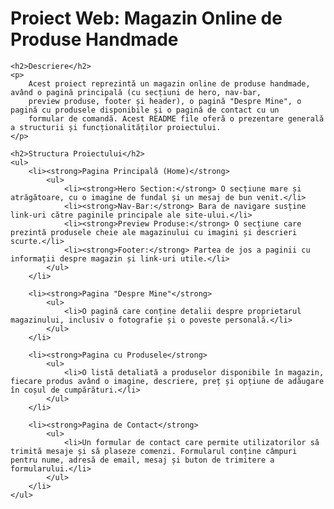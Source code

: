 <h1>Proiect Web: Magazin Online de Produse Handmade</h1>

    <h2>Descriere</h2>
    <p>
        Acest proiect reprezintă un magazin online de produse handmade, având o pagină principală (cu secțiuni de hero, nav-bar,
        preview produse, footer și header), o pagină "Despre Mine", o pagină cu produsele disponibile și o pagină de contact cu un
        formular de comandă. Acest README file oferă o prezentare generală a structurii și funcționalităților proiectului.
    </p>

    <h2>Structura Proiectului</h2>
    <ul>
        <li><strong>Pagina Principală (Home)</strong>
            <ul>
                <li><strong>Hero Section:</strong> O secțiune mare și atrăgătoare, cu o imagine de fundal și un mesaj de bun venit.</li>
                <li><strong>Nav-Bar:</strong> Bara de navigare susține link-uri către paginile principale ale site-ului.</li>
                <li><strong>Preview Produse:</strong> O secțiune care prezintă produsele cheie ale magazinului cu imagini și descrieri scurte.</li>
                <li><strong>Footer:</strong> Partea de jos a paginii cu informații despre magazin și link-uri utile.</li>
            </ul>
        </li>

        <li><strong>Pagina "Despre Mine"</strong>
            <ul>
                <li>O pagină care conține detalii despre proprietarul magazinului, inclusiv o fotografie și o poveste personală.</li>
            </ul>
        </li>

        <li><strong>Pagina cu Produsele</strong>
            <ul>
                <li>O listă detaliată a produselor disponibile în magazin, fiecare produs având o imagine, descriere, preț și opțiune de adăugare în coșul de cumpărături.</li>
            </ul>
        </li>

        <li><strong>Pagina de Contact</strong>
            <ul>
                <li>Un formular de contact care permite utilizatorilor să trimită mesaje și să plaseze comenzi. Formularul conține câmpuri pentru nume, adresă de email, mesaj și buton de trimitere a formularului.</li>
            </ul>
        </li>
    </ul>
